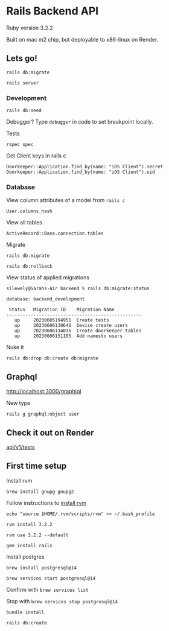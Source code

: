 # Rails Backend API

Ruby version 3.2.2

Built on mac m2 chip, but deployable to x86-linux on Render.

## Lets go!

```
rails db:migrate
```

```
rails server
```

### Development

```
rails db:seed
```

Debugger?  Type ```debugger``` in code to set breakpoint locally.


Tests

```
rspec spec
```

Get Client keys in rails c

```shell
Doorkeeper::Application.find_by(name: "iOS Client").secret
Doorkeeper::Application.find_by(name: "iOS Client").uid
```


### Database

View column attributes of a model from ```rails c```

```
User.columns_hash
```

View all tables

```shell
ActiveRecord::Base.connection.tables
```

Migrate

```shell
rails db:migrate
```

```shell
rails db:rollback
```

View status of applied migrations

```shell
sllewely@Sarahs-Air backend % rails db:migrate:status

database: backend_development

 Status   Migration ID    Migration Name
--------------------------------------------------
   up     20230605194951  Create tests
   up     20230606130646  Devise create users
   up     20230606134035  Create doorkeeper tables
   up     20230606151105  Add namesto users
```

Nuke it

```shell
rails db:drop db:create db:migrate
```

## Graphql

[http://localhost:3000/graphiql](http://localhost:3000/graphiql)

New type

```shell
rails g graphql:object user
```


## Check it out on Render

[api/v1/tests](https://recommendations-backend-h7dq.onrender.com/api/v1/tests)


## First time setup

Install rvm

```
brew install gnupg gnupg2
```

Follow instructions to [install rvm](https://rvm.io/rvm/install)

```
echo "source $HOME/.rvm/scripts/rvm" >> ~/.bash_profile
```

```
rvm install 3.2.2
```

```
rvm use 3.2.2 --default
```

```
gem install rails
```


Install postgres

```
brew install postgresql@14
```

```
brew services start postgresql@14
```

Confirm with ```brew services list```


Stop with ```brew services stop postgresql@14```

```
bundle install
```


```
rails db:create
```
